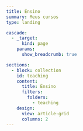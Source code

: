 ```yaml
---
title: Ensino
summary: Meus cursos
type: landing

cascade:
  - _target:
      kind: page
    params:
      show_breadcrumb: true

sections:
  - block: collection
    id: teaching
    content:
      title: Ensino
      filters:
        folders:
          - teaching
    design:
      view: article-grid
      columns: 2
---
```

